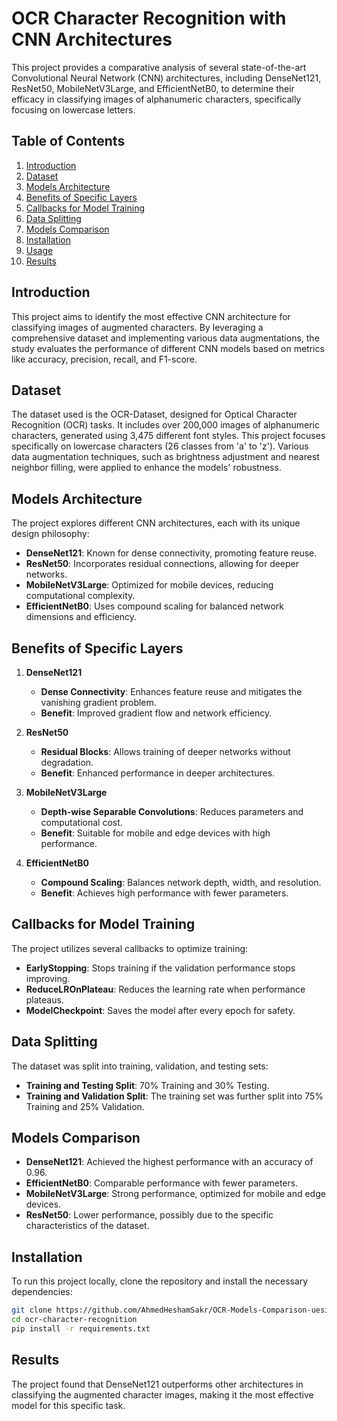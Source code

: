 # OCR Character Recognition with CNN Architectures

This project provides a comparative analysis of several state-of-the-art Convolutional Neural Network (CNN) architectures, including DenseNet121, ResNet50, MobileNetV3Large, and EfficientNetB0, to determine their efficacy in classifying images of alphanumeric characters, specifically focusing on lowercase letters.

## Table of Contents
1. [Introduction](#introduction)
2. [Dataset](#dataset)
3. [Models Architecture](#models-architecture)
4. [Benefits of Specific Layers](#benefits-of-specific-layers)
5. [Callbacks for Model Training](#callbacks-for-model-training)
6. [Data Splitting](#data-splitting)
7. [Models Comparison](#models-comparison)
8. [Installation](#installation)
9. [Usage](#usage)
10. [Results](#results)


## Introduction
This project aims to identify the most effective CNN architecture for classifying images of augmented characters. By leveraging a comprehensive dataset and implementing various data augmentations, the study evaluates the performance of different CNN models based on metrics like accuracy, precision, recall, and F1-score.

## Dataset
The dataset used is the OCR-Dataset, designed for Optical Character Recognition (OCR) tasks. It includes over 200,000 images of alphanumeric characters, generated using 3,475 different font styles. This project focuses specifically on lowercase characters (26 classes from 'a' to 'z'). Various data augmentation techniques, such as brightness adjustment and nearest neighbor filling, were applied to enhance the models' robustness.

## Models Architecture
The project explores different CNN architectures, each with its unique design philosophy:
- **DenseNet121**: Known for dense connectivity, promoting feature reuse.
- **ResNet50**: Incorporates residual connections, allowing for deeper networks.
- **MobileNetV3Large**: Optimized for mobile devices, reducing computational complexity.
- **EfficientNetB0**: Uses compound scaling for balanced network dimensions and efficiency.

## Benefits of Specific Layers
1. **DenseNet121**
   - **Dense Connectivity**: Enhances feature reuse and mitigates the vanishing gradient problem.
   - **Benefit**: Improved gradient flow and network efficiency.

2. **ResNet50**
   - **Residual Blocks**: Allows training of deeper networks without degradation.
   - **Benefit**: Enhanced performance in deeper architectures.

3. **MobileNetV3Large**
   - **Depth-wise Separable Convolutions**: Reduces parameters and computational cost.
   - **Benefit**: Suitable for mobile and edge devices with high performance.

4. **EfficientNetB0**
   - **Compound Scaling**: Balances network depth, width, and resolution.
   - **Benefit**: Achieves high performance with fewer parameters.

## Callbacks for Model Training
The project utilizes several callbacks to optimize training:
- **EarlyStopping**: Stops training if the validation performance stops improving.
- **ReduceLROnPlateau**: Reduces the learning rate when performance plateaus.
- **ModelCheckpoint**: Saves the model after every epoch for safety.

## Data Splitting
The dataset was split into training, validation, and testing sets:
- **Training and Testing Split**: 70% Training and 30% Testing.
- **Training and Validation Split**: The training set was further split into 75% Training and 25% Validation.

## Models Comparison
- **DenseNet121**: Achieved the highest performance with an accuracy of 0.96.
- **EfficientNetB0**: Comparable performance with fewer parameters.
- **MobileNetV3Large**: Strong performance, optimized for mobile and edge devices.
- **ResNet50**: Lower performance, possibly due to the specific characteristics of the dataset.

## Installation
To run this project locally, clone the repository and install the necessary dependencies:
```bash
git clone https://github.com/AhmedHeshamSakr/OCR-Models-Comparison-uesing-DL-.git
cd ocr-character-recognition
pip install -r requirements.txt
```

## Results
The project found that DenseNet121 outperforms other architectures in classifying the augmented character images, making it the most effective model for this specific task.


